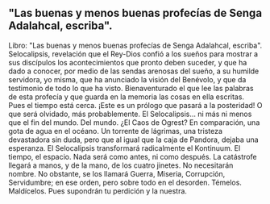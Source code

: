 ## "Las buenas y menos buenas profecías de Senga Adalahcal, escriba".
Libro: "Las buenas y menos buenas profecías de Senga Adalahcal, escriba".
Selocalipsis, revelación que el Rey-Dios confió a los sueños para mostrar a sus discípulos los acontecimientos que pronto deben suceder, y que ha dado a conocer, por medio de las sendas arenosas del sueño, a su humilde servidora, yo misma, que ha anunciado la visión del Benévolo, y que da testimonio de todo lo que ha visto.
Bienaventurado el que lee las palabras de esta profecía y que guarda en la memoria las cosas en ella escritas. Pues el tiempo está cerca.
¡Este es un prólogo que pasará a la posteridad! O que será olvidado, más probablemente.
El Selocalipsis... ni más ni menos que el fin del mundo. Del mundo.
¿El Caos de Ogrest? En comparación, una gota de agua en el océano. Un torrente de lágrimas, una tristeza devastadora sin duda, pero que al igual que la caja de Pandora, dejaba una esperanza.
El Selocalipsis transformará radicalmente el Kontinuum. El tiempo, el espacio. Nada será como antes, ni como después.
La catástrofe llegará a manos, y de la mano, de los cuatro jinetes. No necesitarán nombre. No obstante, se los llamará Guerra, Miseria, Corrupción, Servidumbre; en ese orden, pero sobre todo en el desorden.
Témelos. Maldícelos. Pues supondrán tu perdición y la nuestra.